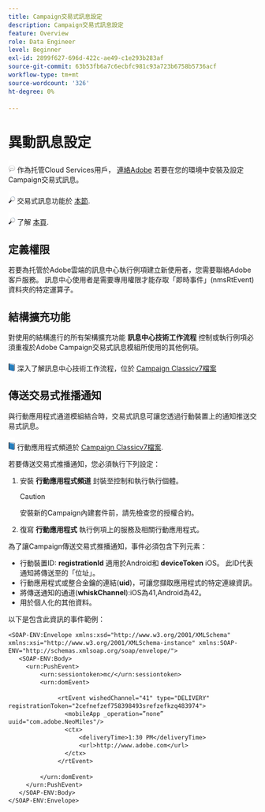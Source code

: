```yaml
---
title: Campaign交易式訊息設定
description: Campaign交易式訊息設定
feature: Overview
role: Data Engineer
level: Beginner
exl-id: 2899f627-696d-422c-ae49-c1e293b283af
source-git-commit: 63b53fb6a7c6ecbfc981c93a723b6758b5736acf
workflow-type: tm+mt
source-wordcount: '326'
ht-degree: 0%

---
```


# 異動訊息設定

![](../assets/do-not-localize/speech.png)  作為托管Cloud Services用戶， [連絡Adobe](../start/campaign-faq.md#support) 若要在您的環境中安裝及設定Campaign交易式訊息。

![](../assets/do-not-localize/glass.png) 交易式訊息功能於 [本節](../send/transactional.md).

![](../assets/do-not-localize/glass.png) 了解 [本頁](../dev/architecture.md).

## 定義權限

若要為托管於Adobe雲端的訊息中心執行例項建立新使用者，您需要聯絡Adobe客戶服務。 訊息中心使用者是需要專用權限才能存取「即時事件」(nmsRtEvent)資料夾的特定運算子。

## 結構擴充功能

對使用的結構進行的所有架構擴充功能 **訊息中心技術工作流程** 控制或執行例項必須重複於Adobe Campaign交易式訊息模組所使用的其他例項。

![](../assets/do-not-localize/book.png) 深入了解訊息中心技術工作流程，位於 [Campaign Classicv7檔案](https://experienceleague.adobe.com/docs/campaign-classic/using/transactional-messaging/configure-transactional-messaging/additional-configurations.html#technical-workflows)

## 傳送交易式推播通知

與行動應用程式通道模組結合時，交易式訊息可讓您透過行動裝置上的通知推送交易式訊息。

![](../assets/do-not-localize/book.png) 行動應用程式頻道於 [Campaign Classicv7檔案](https://experienceleague.adobe.com/docs/campaign-classic/using/sending-messages/sending-push-notifications/about-mobile-app-channel.html?lang=en#sending-messages).

若要傳送交易式推播通知，您必須執行下列設定：

1. 安裝 **行動應用程式頻道** 封裝至控制和執行執行個體。

   >[!CAUTION]
   >
   >安裝新的Campaign內建套件前，請先檢查您的授權合約。

1. 復寫 **行動應用程式** 執行例項上的服務及相關行動應用程式。

為了讓Campaign傳送交易式推播通知，事件必須包含下列元素：

* 行動裝置ID: **registrationId** 適用於Android和 **deviceToken** iOS。 此ID代表通知將傳送至的「位址」。
* 行動應用程式或整合金鑰的連結(**uid**)，可讓您擷取應用程式的特定連線資訊。
* 將傳送通知的通道(**whiskChannel**):iOS為41,Android為42。
* 用於個人化的其他資料。

以下是包含此資訊的事件範例：

```
<SOAP-ENV:Envelope xmlns:xsd="http://www.w3.org/2001/XMLSchema" xmlns:xsi="http://www.w3.org/2001/XMLSchema-instance" xmlns:SOAP-ENV="http://schemas.xmlsoap.org/soap/envelope/">
   <SOAP-ENV:Body>
     <urn:PushEvent>
         <urn:sessiontoken>mc/</urn:sessiontoken>
         <urn:domEvent>

              <rtEvent wishedChannel="41" type="DELIVERY" registrationToken="2cefnefzef758398493srefzefkzq483974">
                <mobileApp _operation=”none” uuid="com.adobe.NeoMiles"/>
                <ctx>
                    <deliveryTime>1:30 PM</deliveryTime>
                    <url>http://www.adobe.com</url>
                </ctx>
              </rtEvent>

         </urn:domEvent>
     </urn:PushEvent>           
   </SOAP-ENV:Body>
</SOAP-ENV:Envelope>
```
